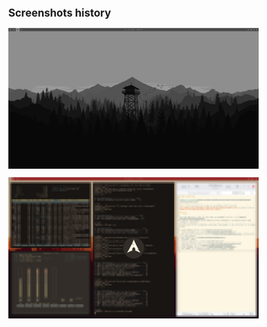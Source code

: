 ## Screenshots history

![04 Dec 2015 - Clean](2016-02-12-clean.png)

![04 Dec 2015 - Lock](2015-12-04-lock.png)
